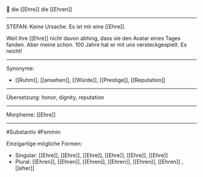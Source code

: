 🔴 die [[Ehre]]
die [[Ehren]]

---
STEFAN: Keine Ursache. Es ist mir eine [[Ehre]].  

Weil ihre [[Ehre]] nicht davon abhing, dass sie den Avatar eines Tages fanden. Aber meine schon. 100 Jahre hat er mit uns versteckgespielt. Es reicht!

---
Synonyme:
- [[Ruhm]], [[ansehen]], [[Würde]], [[Prestige]], [[Reputation]]

---
Übersetzung: honor, dignity, reputation

---
Morpheme:
[[Ehre]]

---
#Substantiv #Feminin

Einzigartige mögliche Formen:
- Singular: [[Ehre]], [[Ehre]], [[Ehre]], [[Ehre]], [[Ehre]], [[Ehre]]
- Plural: [[Ehren]], [[Ehren]], [[Ehren]], [[Ehren]], [[Ehren]], [[Ehren]]
, [[eher]]